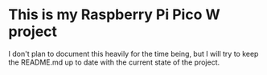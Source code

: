 # This is my Raspberry Pi Pico W project

I don't plan to document this heavily for the time being, but I will try to keep the README.md up to date with the current state of the project.

